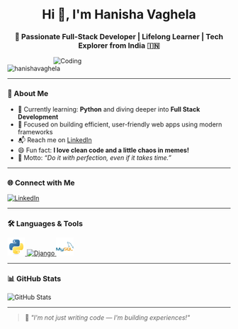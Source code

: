 <h1 align="center">Hi 👋, I'm Hanisha Vaghela</h1>
<h3 align="center">🚀 Passionate Full-Stack Developer | Lifelong Learner | Tech Explorer from India 🇮🇳</h3>

<img align="right" alt="Coding" width="400" src="https://camo.githubusercontent.com/66066b22abacaf358032bb15ab64fe18654e8d00e2ed4d07747d89eccb6596ae/68747470733a2f2f63646e622e61727473746174696f6e2e636f6d2f702f6173736574732f696d616765732f696d616765732f3032382f3939312f3939392f6f726967696e616c2f616e6e612d68617672796c79756b682d2e6769663f31353936313235313132">

<p align="left"> <img src="https://komarev.com/ghpvc/?username=hanishavaghela&label=Profile%20views&color=0e75b6&style=flat" alt="hanishavaghela" /> </p>

---

### 🧠 About Me

- 🌱 Currently learning: **Python** and diving deeper into **Full Stack Development**
- 🎯 Focused on building efficient, user-friendly web apps using modern frameworks
- 📬 Reach me on [LinkedIn](https://www.linkedin.com/in/hanisha-vaghela-b28091360)
- 😄 Fun fact: **I love clean code and a little chaos in memes!**
- 💬 Motto: *“Do it with perfection, even if it takes time.”*

---

### 🌐 Connect with Me

<p align="left">
  <a href="https://www.linkedin.com/in/hanisha-vaghela-b28091360" target="_blank">
    <img src="https://raw.githubusercontent.com/rahuldkjain/github-profile-readme-generator/master/src/images/icons/Social/linked-in-alt.svg" alt="LinkedIn" height="30" width="40" />
  </a>
</p>

---

### 🛠️ Languages & Tools

<p align="left">
  <a href="https://www.python.org" target="_blank" rel="noreferrer">
    <img src="https://raw.githubusercontent.com/devicons/devicon/master/icons/python/python-original.svg" alt="Python" width="40" height="40"/>
  </a>
  <a href="https://www.djangoproject.com/" target="_blank" rel="noreferrer">
    <img src="https://cdn.worldvectorlogo.com/logos/django.svg" alt="Django" width="40" height="40"/>
  </a>
  <a href="https://www.mysql.com/" target="_blank" rel="noreferrer">
    <img src="https://raw.githubusercontent.com/devicons/devicon/master/icons/mysql/mysql-original-wordmark.svg" alt="MySQL" width="40" height="40"/>
  </a>
</p>

---

### 📊 GitHub Stats

<p align="left">
  <img src="https://github-readme-stats.vercel.app/api?username=hanishavaghela&show_icons=true&theme=tokyonight" alt="GitHub Stats" />
</p>

---

> 🧩 *"I'm not just writing code — I'm building experiences!"*

